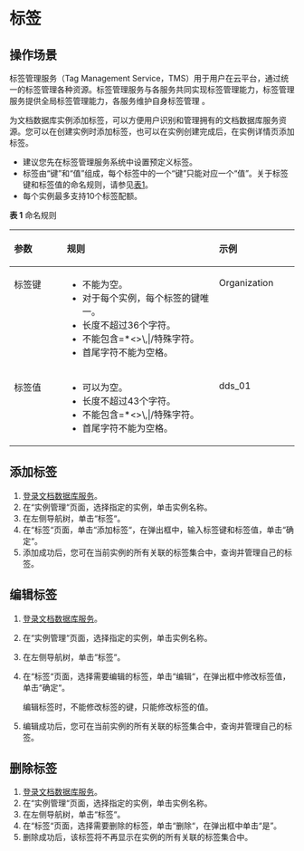 # 标签<a name="dds_03_0023"></a>

## 操作场景<a name="section7898787175059"></a>

标签管理服务（Tag Management Service，TMS）用于用户在云平台，通过统一的标签管理各种资源。标签管理服务与各服务共同实现标签管理能力，标签管理服务提供全局标签管理能力，各服务维护自身标签管理 。

为文档数据库实例添加标签，可以方便用户识别和管理拥有的文档数据库服务资源。您可以在创建实例时添加标签，也可以在实例创建完成后，在实例详情页添加标签。

-   建议您先在标签管理服务系统中设置预定义标签。
-   标签由“键”和“值”组成，每个标签中的一个“键”只能对应一个“值”。关于标签键和标签值的命名规则，请参见[表1](#table197401426182516)。
-   每个实例最多支持10个标签配额。

**表 1**  命名规则

<a name="table197401426182516"></a>
<table><thead align="left"><tr id="row374112610252"><th class="cellrowborder" valign="top" width="18.54%" id="mcps1.2.4.1.1"><p id="p674122692511"><a name="p674122692511"></a><a name="p674122692511"></a>参数</p>
</th>
<th class="cellrowborder" valign="top" width="53.39%" id="mcps1.2.4.1.2"><p id="p47412026172519"><a name="p47412026172519"></a><a name="p47412026172519"></a>规则</p>
</th>
<th class="cellrowborder" valign="top" width="28.07%" id="mcps1.2.4.1.3"><p id="p074152682511"><a name="p074152682511"></a><a name="p074152682511"></a>示例</p>
</th>
</tr>
</thead>
<tbody><tr id="row77477265250"><td class="cellrowborder" valign="top" width="18.54%" headers="mcps1.2.4.1.1 "><p id="p37471326142512"><a name="p37471326142512"></a><a name="p37471326142512"></a>标签键</p>
</td>
<td class="cellrowborder" valign="top" width="53.39%" headers="mcps1.2.4.1.2 "><a name="ul207505264257"></a><a name="ul207505264257"></a><ul id="ul207505264257"><li>不能为空。</li><li>对于每个实例，每个标签的键唯一。</li><li>长度不超过36个字符。</li><li>不能包含=*&lt;&gt;\,|/特殊字符。</li><li>首尾字符不能为空格。</li></ul>
</td>
<td class="cellrowborder" valign="top" width="28.07%" headers="mcps1.2.4.1.3 "><p id="p157536266259"><a name="p157536266259"></a><a name="p157536266259"></a>Organization</p>
</td>
</tr>
<tr id="row4754926182519"><td class="cellrowborder" valign="top" width="18.54%" headers="mcps1.2.4.1.1 "><p id="p37542260253"><a name="p37542260253"></a><a name="p37542260253"></a>标签值</p>
</td>
<td class="cellrowborder" valign="top" width="53.39%" headers="mcps1.2.4.1.2 "><a name="ul107561326102518"></a><a name="ul107561326102518"></a><ul id="ul107561326102518"><li>可以为空。</li><li>长度不超过43个字符。</li><li>不能包含=*&lt;&gt;\,|/特殊字符。</li><li>首尾字符不能为空格。</li></ul>
</td>
<td class="cellrowborder" valign="top" width="28.07%" headers="mcps1.2.4.1.3 "><p id="p47581826192520"><a name="p47581826192520"></a><a name="p47581826192520"></a>dds_01</p>
</td>
</tr>
</tbody>
</table>

## 添加标签<a name="section57172399175119"></a>

1.  [登录文档数据库服务](https://support.huaweicloud.com/qs-dds/dds_02_0043.html)。
2.  在“实例管理“页面，选择指定的实例，单击实例名称。
3.  在左侧导航树，单击“标签“。
4.  在“标签“页面，单击“添加标签“，在弹出框中，输入标签键和标签值，单击“确定“。
5.  添加成功后，您可在当前实例的所有关联的标签集合中，查询并管理自己的标签。

## 编辑标签<a name="section38640924175719"></a>

1.  [登录文档数据库服务](https://support.huaweicloud.com/qs-dds/dds_02_0043.html)。
2.  在“实例管理“页面，选择指定的实例，单击实例名称。
3.  在左侧导航树，单击“标签“。
4.  在“标签“页面，选择需要编辑的标签，单击“编辑“，在弹出框中修改标签值，单击“确定“。

    编辑标签时，不能修改标签的键，只能修改标签的值。

5.  编辑成功后，您可在当前实例的所有关联的标签集合中，查询并管理自己的标签。

## 删除标签<a name="section51403672175725"></a>

1.  [登录文档数据库服务](https://support.huaweicloud.com/qs-dds/dds_02_0043.html)。
2.  在“实例管理“页面，选择指定的实例，单击实例名称。
3.  在左侧导航树，单击“标签“。
4.  在“标签“页面，选择需要删除的标签，单击“删除“，在弹出框中单击“是”。
5.  删除成功后，该标签将不再显示在实例的所有关联的标签集合中。

